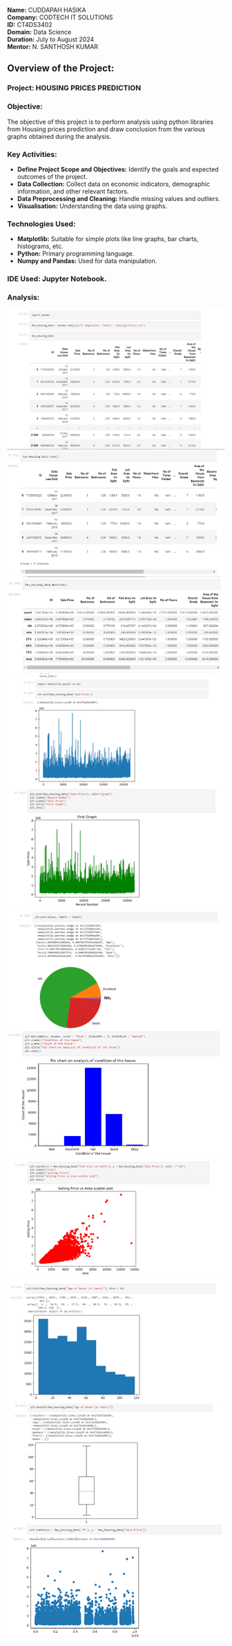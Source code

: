 **Name:** CUDDAPAH HASIKA<br>
**Company:** CODTECH IT SOLUTIONS<br>
**ID:** CT4DS3402<br>
**Domain:** Data Science<br>
**Duration:** July to August 2024<br>
**Mentor:** N. SANTHOSH KUMAR<br>

## Overview of the Project:

### Project: HOUSING PRICES PREDICTION 

### Objective:
The objective of this project is to perform analysis using python libraries from Housing prices prediction and draw conclusion from the various graphs obtained during the analysis.

### Key Activities:
- **Define Project Scope and Objectives:** Identify the goals and expected outcomes of the project.<br>
- **Data Collection:** Collect data on economic indicators, demographic information, and other relevant factors.<br>
- **Data Preprocessing and Cleaning:** Handle missing values and outliers.<br>
- **Visualisation:** Understanding the data using graphs.
  
### Technologies Used:
- **Matplotlib:** Suitable for simple plots like line graphs, bar charts, histograms, etc.
- **Python:** Primary programming language.
- **Numpy and Pandas:** Used for data manipulation.

### IDE Used: Jupyter Notebook.

### Analysis:
![Image 1](https://github.com/Hasika20/CODTECH-Task1/blob/main/Screenshot%202024-07-23%20112104.png)
![Image 2](https://github.com/Hasika20/CODTECH-Task1/blob/main/Screenshot%202024-07-23%20112113.png)
![Image 3](https://github.com/Hasika20/CODTECH-Task1/blob/main/Screenshot%202024-07-23%20112122.png)
![Image 5](https://github.com/Hasika20/CODTECH-Task1/blob/main/Screenshot%202024-07-23%20112136.png)
![Image 6](https://github.com/Hasika20/CODTECH-Task1/blob/main/Screenshot%202024-07-23%20112144.png)
![Image 7](https://github.com/Hasika20/CODTECH-Task1/blob/main/Screenshot%202024-07-23%20112152.png)
![Image 8](https://github.com/Hasika20/CODTECH-Task1/blob/main/Screenshot%202024-07-23%20112201.png)
![Image 9](https://github.com/Hasika20/CODTECH-Task1/blob/main/Screenshot%202024-07-23%20112209.png)
![Image 10](https://github.com/Hasika20/CODTECH-Task1/blob/main/Screenshot%202024-07-23%20112218.png)
![Image 11](https://github.com/Hasika20/CODTECH-Task1/blob/main/Screenshot%202024-07-23%20112226.png)
![Image 12](https://github.com/Hasika20/CODTECH-Task1/blob/main/Screenshot%202024-07-23%20112237.png)
